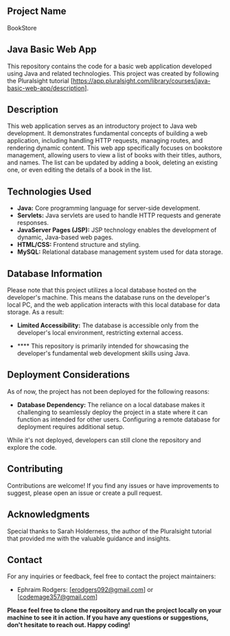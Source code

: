 ## Project Name

BookStore

## Java Basic Web App

This repository contains the code for a basic web application developed using Java and related technologies. This project was created by following the Pluralsight tutorial [https://app.pluralsight.com/library/courses/java-basic-web-app/description].

## Description

This web application serves as an introductory project to Java web development. It demonstrates fundamental concepts of building a web application, including handling HTTP requests, managing routes, and rendering dynamic content. This web app specifically focuses on bookstore management, allowing users to view a list of books with their titles, authors, and names. The list can be updated by adding a book, deleting an existing one, or even editing the details of a book in the list.

## Technologies Used

- **Java:** Core programming language for server-side development.
- **Servlets:** Java servlets are used to handle HTTP requests and generate responses.
-  **JavaServer Pages (JSP):** JSP technology enables the development of dynamic, Java-based web pages.
- **HTML/CSS:** Frontend structure and styling.
- **MySQL:** Relational database management system used for data storage.

## Database Information
Please note that this project utilizes a local database hosted on the developer's machine. This means the database runs on the developer's local PC, and the web application interacts with this local database for data storage. As a result:

- **Limited Accessibility:** The database is accessible only from the developer's local environment, restricting external access.

- **** This repository is primarily intended for showcasing the developer's fundamental web development skills using Java. 
  
## Deployment Considerations
As of now, the project has not been deployed for the following reasons:

- **Database Dependency:** The reliance on a local database makes it challenging to seamlessly deploy the project in a state where it can function as intended for other users. Configuring a remote database for deployment requires additional setup.

While it's not deployed, developers can still clone the repository and explore the code.


## Contributing

Contributions are welcome! If you find any issues or have improvements to suggest, please open an issue or create a pull request. 

## Acknowledgments

Special thanks to Sarah Holderness, the author of the Pluralsight tutorial that provided me with the valuable guidance and insights.

## Contact

For any inquiries or feedback, feel free to contact the project maintainers: 
- Ephraim Rodgers: [erodgers092@gmail.com] or [codemage357@gmail.com]


**Please feel free to clone the repository and run the project locally on your machine to see it in action. If you have any questions or suggestions, don't hesitate to reach out. Happy coding!**
